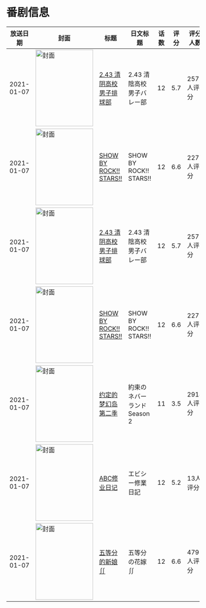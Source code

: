 # 番剧信息

|放送日期|封面|标题|日文标题|话数|评分|评分人数|
|---|---|---|---|---|---|---|
|2021-01-07|<img src="https://lain.bgm.tv/pic/cover/c/65/f5/293945_473ww.jpg" alt="封面" style="width:150px;height:200px;object-fit:cover;">|[2.43 清阴高校男子排球部](https://bangumi.tv/subject/293945)|2.43 清陰高校男子バレー部|12|5.7|257人评分|
|2021-01-07|<img src="https://lain.bgm.tv/pic/cover/c/51/8d/302802_Df3oo.jpg" alt="封面" style="width:150px;height:200px;object-fit:cover;">|[SHOW BY ROCK!! STARS!!](https://bangumi.tv/subject/302802)|SHOW BY ROCK!! STARS!!|12|6.6|227人评分|
|2021-01-07|<img src="https://lain.bgm.tv/pic/cover/c/65/f5/293945_473ww.jpg" alt="封面" style="width:150px;height:200px;object-fit:cover;">|[2.43 清阴高校男子排球部](https://bangumi.tv/subject/293945)|2.43 清陰高校男子バレー部|12|5.7|257人评分|
|2021-01-07|<img src="https://lain.bgm.tv/pic/cover/c/51/8d/302802_Df3oo.jpg" alt="封面" style="width:150px;height:200px;object-fit:cover;">|[SHOW BY ROCK!! STARS!!](https://bangumi.tv/subject/302802)|SHOW BY ROCK!! STARS!!|12|6.6|227人评分|
|2021-01-07|<img src="https://lain.bgm.tv/pic/cover/c/64/81/279202_AHHIC.jpg" alt="封面" style="width:150px;height:200px;object-fit:cover;">|[约定的梦幻岛 第二季](https://bangumi.tv/subject/279202)|約束のネバーランド Season 2|11|3.5|2914人评分|
|2021-01-07|<img src="https://lain.bgm.tv/pic/cover/c/ce/63/328140_7lLp6.jpg" alt="封面" style="width:150px;height:200px;object-fit:cover;">|[ABC修业日记](https://bangumi.tv/subject/328140)|エビシー修業日記|12|5.2|13人评分|
|2021-01-07|<img src="https://lain.bgm.tv/pic/cover/c/6c/00/282000_6HHwK.jpg" alt="封面" style="width:150px;height:200px;object-fit:cover;">|[五等分的新娘∬](https://bangumi.tv/subject/282000)|五等分の花嫁∬|12|6.6|4796人评分|
